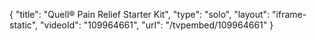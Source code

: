 {
    "title": "Quell&reg; Pain Relief Starter Kit",
    "type": "solo",
    "layout": "iframe-static",
    "videoId": "109964661",
    "url": "\/tvpembed\/109964661"
}